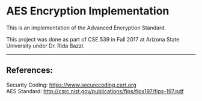 # AES Encryption Implementation

This is an implementation of the Advanced Encryption Standard.

This project was done as part of CSE 539 in Fall 2017 at Arizona State University under Dr. Rida Bazzi.

---

## References:
Security Coding: https://www.securecoding.cert.org  
AES Standard: http://csrc.nist.gov/publications/fips/fips197/fips-197.pdf  
